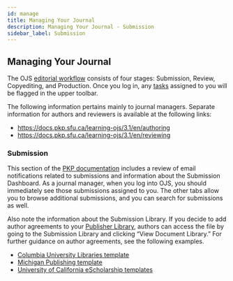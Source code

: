 ```yaml
---
id: manage
title: Managing Your Journal
description: Managing Your Journal - Submission
sidebar_label: Submission
---
```


## Managing Your Journal
The OJS [editorial workflow](https://docs.pkp.sfu.ca/learning-ojs/3.1/en/editorial-workflow) consists of four stages: Submission, Review, Copyediting, and Production. Once you log in, any [tasks](https://docs.pkp.sfu.ca/learning-ojs/3.1/en/editorial-workflow#tasks) assigned to you will be flagged in the upper toolbar.

The following information pertains mainly to journal managers. Separate information for authors and reviewers is available at the following links:

 - https://docs.pkp.sfu.ca/learning-ojs/3.1/en/authoring
 - https://docs.pkp.sfu.ca/learning-ojs/3.1/en/reviewing

### Submission
This section of the [PKP documentation](https://docs.pkp.sfu.ca/learning-ojs/3.1/en/editorial-workflow#submission-notifications) includes a review of email notifications related to submissions and information about the Submission Dashboard. As a journal manager, when you log into OJS, you should immediately see those submissions assigned to you. The other tabs allow you to browse additional submissions, and you can search for submissions as well.

Also note the information about the Submission Library. If you decide to add author agreements to your [Publisher Library](https://docs.pkp.sfu.ca/learning-ojs/3.1/en/settings-workflow#publisher-library), authors can access the file by going to the Submission Library and clicking “View Document Library.” For further guidance on author agreements, see the following examples.

 - [Columbia University Libraries template](https://drive.google.com/file/d/1YQpPMsPsu7N6m2tke4a4SsRwfWxueHPZ/view)
 - [Michigan Publishing template](http://wiki.publishing.umich.edu/sites/mpublishing/uploads/d/d3/Author-journal_article_license.pdf)
 - [University of California eScholarship templates](https://help.escholarship.org/support/solutions/articles/9000134956-sample-author-agreement)

